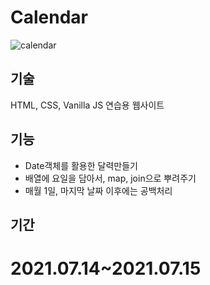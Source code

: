# Calendar
![calendar](https://user-images.githubusercontent.com/70184893/139432552-35e9fe5a-64d2-479e-acaa-4332fab5e57c.png)

## 기술
HTML, CSS, Vanilla JS 연습용 웹사이트

## 기능
- Date객체를 활용한 달력만들기
- 배열에 요일을 담아서, map, join으로 뿌려주기
- 매월 1일, 마지막 날짜 이후에는 공백처리

## 기간
2021.07.14~2021.07.15
=======
